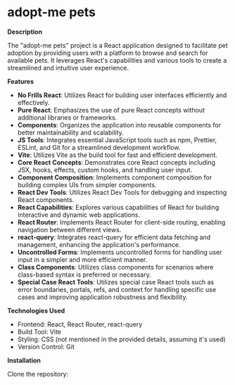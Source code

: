 # adopt-me pets

**Description**

The "adopt-me pets" project is a React application designed to facilitate pet adoption by providing users with a platform to browse and search for available pets. It leverages React's capabilities and various tools to create a streamlined and intuitive user experience.

**Features**

- **No Frills React**: Utilizes React for building user interfaces efficiently and effectively.
- **Pure React**: Emphasizes the use of pure React concepts without additional libraries or frameworks.
- **Components**: Organizes the application into reusable components for better maintainability and scalability.
- **JS Tools**: Integrates essential JavaScript tools such as npm, Prettier, ESLint, and Git for a streamlined development workflow.
- **Vite**: Utilizes Vite as the build tool for fast and efficient development.
- **Core React Concepts**: Demonstrates core React concepts including JSX, hooks, effects, custom hooks, and handling user input.
- **Component Composition**: Implements component composition for building complex UIs from simpler components.
- **React Dev Tools**: Utilizes React Dev Tools for debugging and inspecting React components.
- **React Capabilities**: Explores various capabilities of React for building interactive and dynamic web applications.
- **React Router**: Implements React Router for client-side routing, enabling navigation between different views.
- **react-query**: Integrates react-query for efficient data fetching and management, enhancing the application's performance.
- **Uncontrolled Forms**: Implements uncontrolled forms for handling user input in a simpler and more efficient manner.
- **Class Components**: Utilizes class components for scenarios where class-based syntax is preferred or necessary.
- **Special Case React Tools**: Utilizes special case React tools such as error boundaries, portals, refs, and context for handling specific use cases and improving application robustness and flexibility.

**Technologies Used**

- Frontend: React, React Router, react-query
- Build Tool: Vite
- Styling: CSS (not mentioned in the provided details, assuming it's used)
- Version Control: Git

**Installation**

Clone the repository:

```bash

